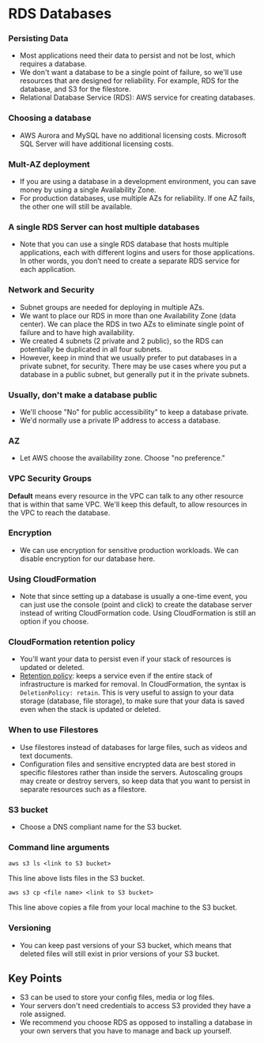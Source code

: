 # RDS Databases
### Persisting Data
  - Most applications need their data to persist and not be lost, which requires a database.
  - We don't want a database to be a single point of failure, so we'll use resources that are designed for reliability. For example, RDS for the database, and S3 for the filestore.
  - Relational Database Service (RDS): AWS service for creating databases.
### Choosing a database
  - AWS Aurora and MySQL have no additional licensing costs. Microsoft SQL Server will have additional licensing costs.
### Mult-AZ deployment
  - If you are using a database in a development environment, you can save money by using a single Availability Zone.
  - For production databases, use multiple AZs for reliability. If one AZ fails, the other one will still be available.
### A single RDS Server can host multiple databases
  - Note that you can use a single RDS database that hosts multiple applications, each with different logins and users for those applications. In other words, you don’t need to create a separate RDS service for each application.
### Network and Security
  - Subnet groups are needed for deploying in multiple AZs. 
  - We want to place our RDS in more than one Availability Zone (data center). We can place the RDS in two AZs to eliminate single point of failure and to have high availability. 
  - We created 4 subnets (2 private and 2 public), so the RDS can potentially be duplicated in all four subnets. 
  - However, keep in mind that we usually prefer to put databases in a private subnet, for security. There may be use cases where you put a database in a public subnet, but generally put it in the private subnets.
### Usually, don't make a database public
  - We'll choose "No" for public accessibility" to keep a database private. 
  - We'd normally use a private IP address to access a database.
### AZ
  - Let AWS choose the availability zone. Choose "no preference."
### VPC Security Groups
**Default** means every resource in the VPC can talk to any other resource that is within that same VPC. We'll keep this default, to allow resources in the VPC to reach the database.
### Encryption
  - We can use encryption for sensitive production workloads. We can disable encryption for our database here.
### Using CloudFormation
  - Note that since setting up a database is usually a one-time event, you can just use the console (point and click) to create the database server instead of writing CloudFormation code. Using CloudFormation is still an option if you choose.
### CloudFormation retention policy
  - You'll want your data to persist even if your stack of resources is updated or deleted.
  - [Retention policy](https://docs.aws.amazon.com/AWSCloudFormation/latest/UserGuide/aws-attribute-deletionpolicy.html): keeps a service even if the entire stack of infrastructure is marked for removal. In CloudFormation, the syntax is `DeletionPolicy: retain`. This is very useful to assign to your data storage (database, file storage), to make sure that your data is saved even when the stack is updated or deleted.  
### When to use Filestores
  - Use filestores instead of databases for large files, such as videos and text documents.
  - Configuration files and sensitive encrypted data are best stored in specific filestores rather than inside the servers. Autoscaling groups may create or destroy servers, so keep data that you want to persist in separate resources such as a filestore.
### S3 bucket
  - Choose a DNS compliant name for the S3 bucket.
### Command line arguments
`aws s3 ls <link to S3 bucket>`


This line above lists files in the S3 bucket.

`aws s3 cp <file name> <link to S3 bucket>`

This line above copies a file from your local machine to the S3 bucket.
### Versioning
  - You can keep past versions of your S3 bucket, which means that deleted files will still exist in prior versions of your S3 bucket.
## Key Points
  - S3 can be used to store your config files, media or log files.
  - Your servers don't need credentials to access S3 provided they have a role assigned.
  - We recommend you choose RDS as opposed to installing a database in your own servers that you have to manage and back up yourself.  
  
  
